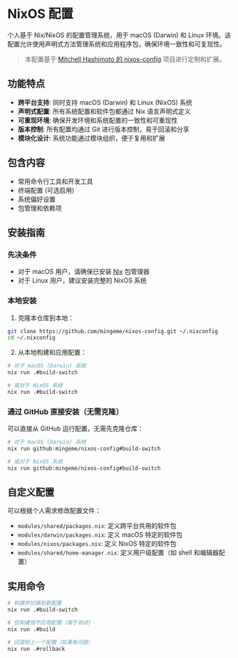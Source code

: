 # NixOS 配置

个人基于 Nix/NixOS 的配置管理系统，用于 macOS (Darwin) 和 Linux 环境。该配置允许使用声明式方法管理系统和应用程序包，确保环境一致性和可复现性。

> 本配置基于 [Mitchell Hashimoto 的 nixos-config](https://github.com/mitchellh/nixos-config) 项目进行定制和扩展。

## 功能特点

- **跨平台支持**: 同时支持 macOS (Darwin) 和 Linux (NixOS) 系统
- **声明式配置**: 所有系统配置和软件包都通过 Nix 语言声明式定义
- **可重现环境**: 确保开发环境和系统配置的一致性和可重现性
- **版本控制**: 所有配置均通过 Git 进行版本控制，易于回滚和分享
- **模块化设计**: 系统功能通过模块组织，便于复用和扩展

## 包含内容

- 常用命令行工具和开发工具
- 终端配置 (可选启用)
- 系统偏好设置
- 包管理和依赖项

## 安装指南

### 先决条件

- 对于 macOS 用户，请确保已安装 [Nix](https://nixos.org/download.html) 包管理器
- 对于 Linux 用户，建议安装完整的 NixOS 系统

### 本地安装

1. 克隆本仓库到本地：

```bash
git clone https://github.com/mingeme/nixos-config.git ~/.nixconfig
cd ~/.nixconfig
```

2. 从本地构建和应用配置：

```bash
# 对于 macOS (Darwin) 系统
nix run .#build-switch

# 或对于 NixOS 系统
nix run .#build-switch
```

### 通过 GitHub 直接安装（无需克隆）

可以直接从 GitHub 运行配置，无需先克隆仓库：

```bash
# 对于 macOS (Darwin) 系统
nix run github:mingeme/nixos-config#build-switch

# 或对于 NixOS 系统
nix run github:mingeme/nixos-config#build-switch
```

## 自定义配置

可以根据个人需求修改配置文件：

- `modules/shared/packages.nix`: 定义跨平台共用的软件包
- `modules/darwin/packages.nix`: 定义 macOS 特定的软件包
- `modules/nixos/packages.nix`: 定义 NixOS 特定的软件包
- `modules/shared/home-manager.nix`: 定义用户级配置（如 shell 和编辑器配置）

## 实用命令

```bash
# 构建并切换到新配置
nix run .#build-switch

# 仅构建但不应用配置（用于测试）
nix run .#build

# 回滚到上一个配置（如果有问题）
nix run .#rollback
```
